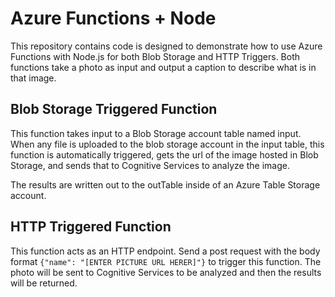 # Azure Functions + Node 
This repository contains code is designed to demonstrate how to use Azure Functions with Node.js for both Blob Storage and HTTP Triggers. Both functions take a photo as input and output a caption to describe what is in that image.

## Blob Storage Triggered Function
This function takes input to a Blob Storage account table named input. When any file is uploaded to the blob storage account in the input table, this function is automatically triggered, gets the url of the image hosted in Blob Storage, and sends that to Cognitive Services to analyze the image.

The results are written out to the outTable inside of an Azure Table Storage account.

## HTTP Triggered Function
This function acts as an HTTP endpoint. Send a post request with the body format `{"name": "[ENTER PICTURE URL HERER]"}` to trigger this function. The photo will be sent to Cognitive Services to be analyzed and then the results will be returned.
